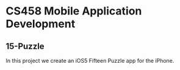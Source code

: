 # CS458 Mobile Application Development
## 15-Puzzle

In this project we create an iOS5 Fifteen Puzzle app for the iPhone.
